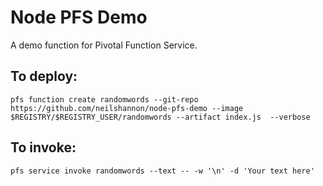 Node PFS Demo
=============

A demo function for Pivotal Function Service.

## To deploy:

```
pfs function create randomwords --git-repo https://github.com/neilshannon/node-pfs-demo --image $REGISTRY/$REGISTRY_USER/randomwords --artifact index.js  --verbose
```

## To invoke:

```
pfs service invoke randomwords --text -- -w '\n' -d 'Your text here'
```